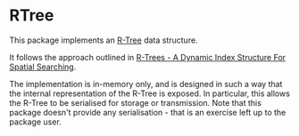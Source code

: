 # RTree

This package implements an [R-Tree](https://en.wikipedia.org/wiki/R-tree) data
structure.

It follows the approach outlined in [R-Trees - A Dynamic Index Structure For
Spatial Searching](http://www-db.deis.unibo.it/courses/SI-LS/papers/Gut84.pdf).

The implementation is in-memory only, and is designed in such a way that the
internal representation of the R-Tree is exposed. In particular, this allows
the R-Tree to be serialised for storage or transmission. Note that this package
doesn't provide any serialisation - that is an exercise left up to the package
user.
